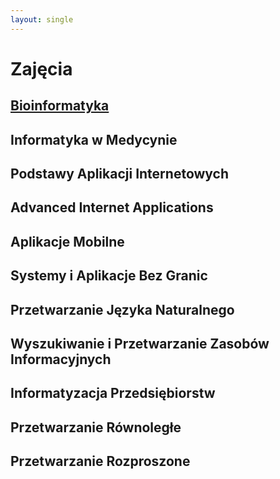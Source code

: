 ```yaml
---
layout: single
---
```

# Zajęcia

## [Bioinformatyka](../classes/bioinf.md)

## Informatyka w Medycynie

## Podstawy Aplikacji Internetowych

## Advanced Internet Applications

## Aplikacje Mobilne

## Systemy i Aplikacje Bez Granic

## Przetwarzanie Języka Naturalnego

## Wyszukiwanie i Przetwarzanie Zasobów Informacyjnych

## Informatyzacja Przedsiębiorstw

## Przetwarzanie Równoległe

## Przetwarzanie Rozproszone